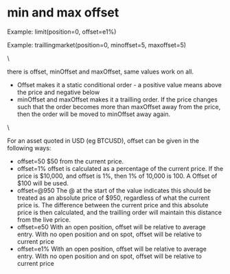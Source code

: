 # min and max offset



Example: limit(position=0, offset=e1%)

Example: traillingmarket(position=0, minoffset=5, maxoffset=5)

\


there is offset, minOffset and maxOffset, same values work on all.

* Offset makes it a static conditional order - a positive value means above the price and negative below
* minOffset and maxOffset makes it a trailling order. If the price changes such that the order becomes more than maxOffset away from the price, then the order will be moved to minOffset away again.

\


For an asset quoted in USD (eg BTCUSD), offset can be given in the following ways:

* offset=50    $50 from the current price.
* offset=1%    offset is calculated as a percentage of the current price. If the price is $10,000, and offset is 1%, then 1% of 10,000 is 100. A Offset of $100 will be used.
* offset=@950    The @ at the start of the value indicates this should be treated as an absolute price of $950, regardless of what the current price is. The difference between the current price and this absolute price is then calculated, and the trailling order will maintain this distance from the live price.
* offset=e50    With an open position, offset will be relative to average entry. With no open position and on spot, offset will be relative to current price
* offset=e1%    With an open position, offset will be relative to average entry. With no open position and on spot, offset will be relative to current price
